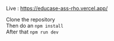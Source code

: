 Live : https://educase-ass-rho.vercel.app/ <br/>

Clone the repository <br />
Then do an `npm install` <br />
After that `npm run dev` <br />
